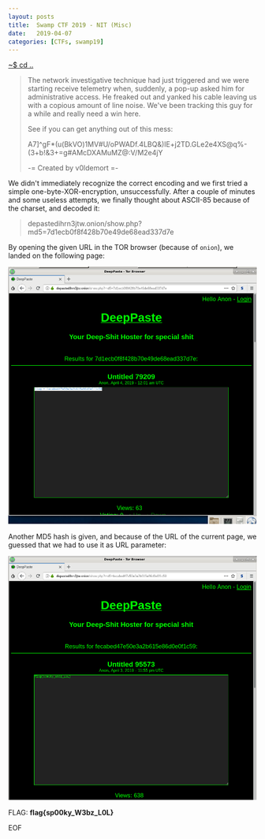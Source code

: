 ```yaml
---
layout: posts
title:  Swamp CTF 2019 - NIT (Misc)
date:   2019-04-07
categories: [CTFs, swamp19]
---
```


[~$ cd ..](/ctfs/swamp19/2019/04/07/index.html)

>The network investigative technique had just triggered and we were starting receive telemetry when, suddenly, a pop-up asked him for administrative access. He freaked out and yanked his cable leaving us with a copious amount of line noise. We've been tracking this guy for a while and really need a win here.
>
>See if you can get anything out of this mess:
>
>A7]^gF*(u(BkVO)1MV#U/oPWADf.4LBQ&)IE+j2TD.GLe2e4XS@q%-(3+b!&3+=g#AMcDXAMuMZ@:V/M2e4jY
>
>-= Created by v0ldemort =-

We didn't immediately recognize the correct encoding and we first tried a simple one-byte-XOR-encryption, unsuccessfully. After a couple of minutes and some useless attempts, we finally thought about ASCII-85 because of the charset, and decoded it:

>depastedihrn3jtw.onion/show.php?md5=7d1ecb0f8f428b70e49de68ead337d7e

By opening the given URL in the TOR browser (because of `onion`), we landed on the following page:

![page 0](/assets/res/CTFs/swamp19/nit/page0.png)

Another MD5 hash is given, and because of the URL of the current page, we guessed that we had to use it as URL parameter:

![page 1](/assets/res/CTFs/swamp19/nit/page1.png)

FLAG: **flag{sp00ky_W3bz_L0L}**

EOF
